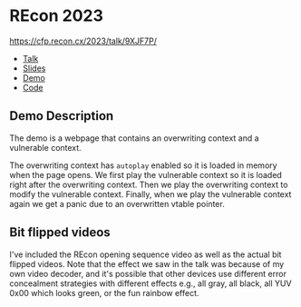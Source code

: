 # REcon 2023
https://cfp.recon.cx/2023/talk/9XJF7P/

- [Talk](https://www.youtube.com/watch?v=ia1zDlwWRWU)
- [Slides](slides.pdf)
- [Demo](demo.mp4)
- [Code](https://github.com/h26forge/h26forge)

## Demo Description 
The demo is a webpage that contains an overwriting context and a vulnerable context. 

The overwriting context has `autoplay` enabled so it is loaded in memory when the page opens. 
We first play the vulnerable context so it is loaded right after the overwriting context. 
Then we play the overwriting context to modify the vulnerable context. 
Finally, when we play the vulnerable context again we get a panic due to an overwritten
vtable pointer. 

## Bit flipped videos
I've included the REcon opening sequence video as well as the actual bit flipped videos. Note that the effect we saw in the talk was because of my own video decoder, and it's possible that other devices use different error concealment strategies with different effects e.g., all gray, all black, all YUV 0x00 which looks green, or the fun rainbow effect.